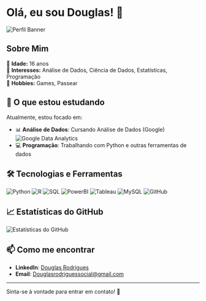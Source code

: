 # Olá, eu sou Douglas! 👋

![Perfil Banner](https://media.licdn.com/dms/image/v2/D4D16AQErPM-zjndHkA/profile-displaybackgroundimage-shrink_350_1400/profile-displaybackgroundimage-shrink_350_1400/0/1719448300413?e=1731542400&v=beta&t=x7X2PQkvH70Slb2dOXs21XDiaEhBmPE71m84FsCNz40) 

## Sobre Mim

🔹 **Idade:** 16 anos  
🔹 **Interesses:** Análise de Dados, Ciência de Dados, Estatísticas, Programação  
🔹 **Hobbies:** Games, Passear  

## 🚀 O que estou estudando

Atualmente, estou focado em:

- 📊 **Análise de Dados**: Cursando Análise de Dados (Google)  
  ![Google Data Analytics](https://img.shields.io/badge/Google%20Data%20Analytics-0F9D58?style=for-the-badge&logo=google&logoColor=white)
- 💻 **Programação**: Trabalhando com Python e outras ferramentas de dados

## 🛠️ Tecnologias e Ferramentas

![Python](https://img.shields.io/badge/Python-3776AB?style=for-the-badge&logo=python&logoColor=white)
![R](https://img.shields.io/badge/R-276DC3?style=for-the-badge&logo=r&logoColor=white)
![SQL](https://img.shields.io/badge/SQL-4479A1?style=for-the-badge&logo=mysql&logoColor=white)
![PowerBI](https://img.shields.io/badge/PowerBI-F2C811?style=for-the-badge&logo=powerbi&logoColor=black)
![Tableau](https://img.shields.io/badge/Tableau-E97627?style=for-the-badge&logo=tableau&logoColor=white)
![MySQL](https://img.shields.io/badge/MySQL-00758F?style=for-the-badge&logo=mysql&logoColor=white)
![GitHub](https://img.shields.io/badge/GitHub-181717?style=for-the-badge&logo=github&logoColor=white)

## 📈 Estatísticas do GitHub

![Estatísticas do GitHub](https://github-readme-stats.vercel.app/api?username=douglasEng&show_icons=true&hide_title=true&count_private=true&hide=prs&include_all_commits=true&theme=gruvbox) 

## 📫 Como me encontrar

- **LinkedIn**: [Douglas Rodrigues](https://www.linkedin.com/in/douglas-rodrigues-44364b316/)
- **Email**: [Douglasrodriguessocial@gmail.com](mailto:douglasrodriguessocial@gmail.com)

---

Sinta-se à vontade para entrar em contato! 🚀
